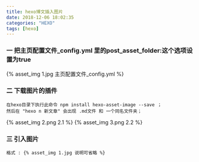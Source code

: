 ```yaml
---
title: hexo博文插入图片
date: 2018-12-06 18:02:35
categories: "HEXO"
tags: [hexo]
---
```

### 一 把主页配置文件_config.yml 里的post_asset_folder:这个选项设置为true
{% asset_img 1.jpg 主页配置文件_config.yml %}


### 二 下载图片的插件

```
在hexo目录下执行此命令 npm install hexo-asset-image --save ；
然后在 "hexo n 新文章" 会出现 .md文件 和 一个同名文件夹；
```
{% asset_img 2.png 2.1 %}
{% asset_img 3.png 2.2 %}




### 三 引入图片

``` 
格式 : {% asset_img 1.jpg 说明可省略 %}
```

